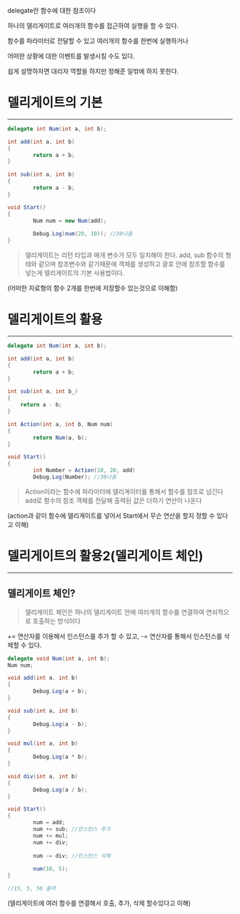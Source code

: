 delegate란 함수에 대한 참조이다

하나의 델리게이트로 여러개의 함수를 접근하여 실행을 할 수 있다.

함수를 파라미터로 전달할 수 있고 여러개의 함수를 한번에 실행하거나

어떠한 상황에 대한 이벤트를 발생시킬 수도 있다.

쉽게 설명하자면 대리자 역할을 하지만 정해준 일밖에 하지 못한다.

# 델리게이트의 기본

---

```csharp
delegate int Num(int a, int b);

int add(int a, int b)
{
		return a + b;
}

int sub(int a, int b)
{
		return a - b;
}

void Start()
{
		Num num = new Num(add);
		
		Debug.Log(num(20, 10)); //30나옴
}
```

> 델리게이트는 리턴 타입과 매개 변수가 모두 일치해야 한다. 
add, sub 함수의 형태와 같으며 
참조변수와 같기때문에 객체를 생성하고 괄호 안에
참조할 함수를 넣는게 델리게이트의 기본 사용법이다.
> 

(어떠한 자료형의 함수 2개를 한번에 저장할수 있는것으로 이해함)

# 델리게이트의 활용

---

```csharp
delegate int Num(int a, int b);

int add(int a, int b)
{
		return a + b;
}

int sub(int a, int b_)
{
	return a - b;
}

int Action(int a, int b, Num num)
{
		return Num(a, b);
}

void Start()
{
		int Number = Action(10, 20, add)
		Debug.Log(Number); //30나옴
```

> Action이라는 함수에 파라미터에 델리게이터를 통해서 함수를 참조로 넘긴다
add로 함수의 참조 객체를 전달해 출력된 값은 더하기 연산이 나온다
> 

(action과 같이 함수에 델리게이트를 넣어서 Start에서 무슨 연산을 할지 정할 수 있다고 이해)

# 델리게이트의 활용2(델리게이트 체인)

---

## 델리게이트 체인?

> 델리게이트 체인은 하나의 델리게이트 안에 여러개의 함수를 연결하여
연쇠적으로 호출하는 방식이다

+= 연산자를 이용해서 인스턴스를 추가 할 수 있고,
-= 연산자를 통해서 인스턴스를 삭제할 수 있다.
> 

```csharp
delegate void Num(int a, int b);
Num num;

void add(int a, int b)
{
		Debug.Log(a + b);
}

void sub(int a, int b)
{
		Debug.Log(a - b);
}

void mul(int a, int b)
{
		Debug.Log(a * b);
}

void div(int a, int b)
{
		Debug.Log(a / b);
}

void Start()
{
		num = add;
		num += sub; //인스턴스 추가
		num += mul;
		num += div;
		
		num -= div; //인스턴스 삭제
		
		num(10, 5);
}

//15, 5, 50 출력
```

(델리게이트에 여러 함수를 연결해서 호출, 추가, 삭제 할수있다고 이해)